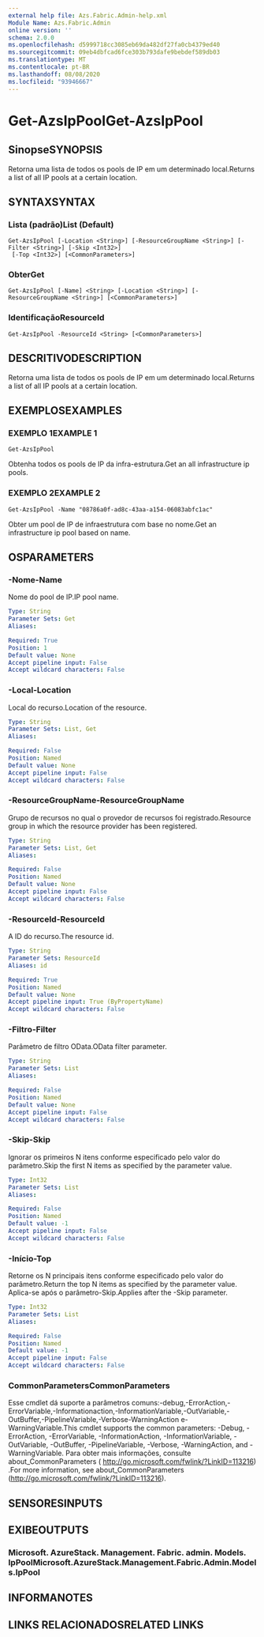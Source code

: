 ```yaml
---
external help file: Azs.Fabric.Admin-help.xml
Module Name: Azs.Fabric.Admin
online version: ''
schema: 2.0.0
ms.openlocfilehash: d5999718cc3085eb69da482df27fa0cb4379ed40
ms.sourcegitcommit: 09eb4dbfcad6fce303b793dafe9bebdef589db03
ms.translationtype: MT
ms.contentlocale: pt-BR
ms.lasthandoff: 08/08/2020
ms.locfileid: "93946667"
---
```

# <span data-ttu-id="9567b-101">Get-AzsIpPool</span><span class="sxs-lookup"><span data-stu-id="9567b-101">Get-AzsIpPool</span></span>

## <span data-ttu-id="9567b-102">Sinopse</span><span class="sxs-lookup"><span data-stu-id="9567b-102">SYNOPSIS</span></span>
<span data-ttu-id="9567b-103">Retorna uma lista de todos os pools de IP em um determinado local.</span><span class="sxs-lookup"><span data-stu-id="9567b-103">Returns a list of all IP pools at a certain location.</span></span>

## <span data-ttu-id="9567b-104">SYNTAX</span><span class="sxs-lookup"><span data-stu-id="9567b-104">SYNTAX</span></span>

### <span data-ttu-id="9567b-105">Lista (padrão)</span><span class="sxs-lookup"><span data-stu-id="9567b-105">List (Default)</span></span>
```
Get-AzsIpPool [-Location <String>] [-ResourceGroupName <String>] [-Filter <String>] [-Skip <Int32>]
 [-Top <Int32>] [<CommonParameters>]
```

### <span data-ttu-id="9567b-106">Obter</span><span class="sxs-lookup"><span data-stu-id="9567b-106">Get</span></span>
```
Get-AzsIpPool [-Name] <String> [-Location <String>] [-ResourceGroupName <String>] [<CommonParameters>]
```

### <span data-ttu-id="9567b-107">Identificação</span><span class="sxs-lookup"><span data-stu-id="9567b-107">ResourceId</span></span>
```
Get-AzsIpPool -ResourceId <String> [<CommonParameters>]
```

## <span data-ttu-id="9567b-108">DESCRITIVO</span><span class="sxs-lookup"><span data-stu-id="9567b-108">DESCRIPTION</span></span>
<span data-ttu-id="9567b-109">Retorna uma lista de todos os pools de IP em um determinado local.</span><span class="sxs-lookup"><span data-stu-id="9567b-109">Returns a list of all IP pools at a certain location.</span></span>

## <span data-ttu-id="9567b-110">EXEMPLOS</span><span class="sxs-lookup"><span data-stu-id="9567b-110">EXAMPLES</span></span>

### <span data-ttu-id="9567b-111">EXEMPLO 1</span><span class="sxs-lookup"><span data-stu-id="9567b-111">EXAMPLE 1</span></span>
```
Get-AzsIpPool
```

<span data-ttu-id="9567b-112">Obtenha todos os pools de IP da infra-estrutura.</span><span class="sxs-lookup"><span data-stu-id="9567b-112">Get an all infrastructure ip pools.</span></span>

### <span data-ttu-id="9567b-113">EXEMPLO 2</span><span class="sxs-lookup"><span data-stu-id="9567b-113">EXAMPLE 2</span></span>
```
Get-AzsIpPool -Name "08786a0f-ad8c-43aa-a154-06083abfc1ac"
```

<span data-ttu-id="9567b-114">Obter um pool de IP de infraestrutura com base no nome.</span><span class="sxs-lookup"><span data-stu-id="9567b-114">Get an infrastructure ip pool based on name.</span></span>

## <span data-ttu-id="9567b-115">OS</span><span class="sxs-lookup"><span data-stu-id="9567b-115">PARAMETERS</span></span>

### <span data-ttu-id="9567b-116">-Nome</span><span class="sxs-lookup"><span data-stu-id="9567b-116">-Name</span></span>
<span data-ttu-id="9567b-117">Nome do pool de IP.</span><span class="sxs-lookup"><span data-stu-id="9567b-117">IP pool name.</span></span>

```yaml
Type: String
Parameter Sets: Get
Aliases:

Required: True
Position: 1
Default value: None
Accept pipeline input: False
Accept wildcard characters: False
```

### <span data-ttu-id="9567b-118">-Local</span><span class="sxs-lookup"><span data-stu-id="9567b-118">-Location</span></span>
<span data-ttu-id="9567b-119">Local do recurso.</span><span class="sxs-lookup"><span data-stu-id="9567b-119">Location of the resource.</span></span>

```yaml
Type: String
Parameter Sets: List, Get
Aliases:

Required: False
Position: Named
Default value: None
Accept pipeline input: False
Accept wildcard characters: False
```

### <span data-ttu-id="9567b-120">-ResourceGroupName</span><span class="sxs-lookup"><span data-stu-id="9567b-120">-ResourceGroupName</span></span>
<span data-ttu-id="9567b-121">Grupo de recursos no qual o provedor de recursos foi registrado.</span><span class="sxs-lookup"><span data-stu-id="9567b-121">Resource group in which the resource provider has been registered.</span></span>

```yaml
Type: String
Parameter Sets: List, Get
Aliases:

Required: False
Position: Named
Default value: None
Accept pipeline input: False
Accept wildcard characters: False
```

### <span data-ttu-id="9567b-122">-ResourceId</span><span class="sxs-lookup"><span data-stu-id="9567b-122">-ResourceId</span></span>
<span data-ttu-id="9567b-123">A ID do recurso.</span><span class="sxs-lookup"><span data-stu-id="9567b-123">The resource id.</span></span>

```yaml
Type: String
Parameter Sets: ResourceId
Aliases: id

Required: True
Position: Named
Default value: None
Accept pipeline input: True (ByPropertyName)
Accept wildcard characters: False
```

### <span data-ttu-id="9567b-124">-Filtro</span><span class="sxs-lookup"><span data-stu-id="9567b-124">-Filter</span></span>
<span data-ttu-id="9567b-125">Parâmetro de filtro OData.</span><span class="sxs-lookup"><span data-stu-id="9567b-125">OData filter parameter.</span></span>

```yaml
Type: String
Parameter Sets: List
Aliases:

Required: False
Position: Named
Default value: None
Accept pipeline input: False
Accept wildcard characters: False
```

### <span data-ttu-id="9567b-126">-Skip</span><span class="sxs-lookup"><span data-stu-id="9567b-126">-Skip</span></span>
<span data-ttu-id="9567b-127">Ignorar os primeiros N itens conforme especificado pelo valor do parâmetro.</span><span class="sxs-lookup"><span data-stu-id="9567b-127">Skip the first N items as specified by the parameter value.</span></span>

```yaml
Type: Int32
Parameter Sets: List
Aliases:

Required: False
Position: Named
Default value: -1
Accept pipeline input: False
Accept wildcard characters: False
```

### <span data-ttu-id="9567b-128">-Início</span><span class="sxs-lookup"><span data-stu-id="9567b-128">-Top</span></span>
<span data-ttu-id="9567b-129">Retorne os N principais itens conforme especificado pelo valor do parâmetro.</span><span class="sxs-lookup"><span data-stu-id="9567b-129">Return the top N items as specified by the parameter value.</span></span>
<span data-ttu-id="9567b-130">Aplica-se após o parâmetro-Skip.</span><span class="sxs-lookup"><span data-stu-id="9567b-130">Applies after the -Skip parameter.</span></span>

```yaml
Type: Int32
Parameter Sets: List
Aliases:

Required: False
Position: Named
Default value: -1
Accept pipeline input: False
Accept wildcard characters: False
```

### <span data-ttu-id="9567b-131">CommonParameters</span><span class="sxs-lookup"><span data-stu-id="9567b-131">CommonParameters</span></span>
<span data-ttu-id="9567b-132">Esse cmdlet dá suporte a parâmetros comuns:-debug,-ErrorAction,-ErrorVariable,-Informationaction,-InformationVariable,-OutVariable,-OutBuffer,-PipelineVariable,-Verbose-WarningAction e-WarningVariable.</span><span class="sxs-lookup"><span data-stu-id="9567b-132">This cmdlet supports the common parameters: -Debug, -ErrorAction, -ErrorVariable, -InformationAction, -InformationVariable, -OutVariable, -OutBuffer, -PipelineVariable, -Verbose, -WarningAction, and -WarningVariable.</span></span> <span data-ttu-id="9567b-133">Para obter mais informações, consulte about_CommonParameters ( http://go.microsoft.com/fwlink/?LinkID=113216) .</span><span class="sxs-lookup"><span data-stu-id="9567b-133">For more information, see about_CommonParameters (http://go.microsoft.com/fwlink/?LinkID=113216).</span></span>

## <span data-ttu-id="9567b-134">SENSORES</span><span class="sxs-lookup"><span data-stu-id="9567b-134">INPUTS</span></span>

## <span data-ttu-id="9567b-135">EXIBE</span><span class="sxs-lookup"><span data-stu-id="9567b-135">OUTPUTS</span></span>

### <span data-ttu-id="9567b-136">Microsoft. AzureStack. Management. Fabric. admin. Models. IpPool</span><span class="sxs-lookup"><span data-stu-id="9567b-136">Microsoft.AzureStack.Management.Fabric.Admin.Models.IpPool</span></span>

## <span data-ttu-id="9567b-137">INFORMA</span><span class="sxs-lookup"><span data-stu-id="9567b-137">NOTES</span></span>

## <span data-ttu-id="9567b-138">LINKS RELACIONADOS</span><span class="sxs-lookup"><span data-stu-id="9567b-138">RELATED LINKS</span></span>
